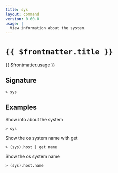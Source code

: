 ```yaml
---
title: sys
layout: command
version: 0.60.0
usage: |
  View information about the system.
---
```


# `{{ $frontmatter.title }}`

<div style='white-space: pre-wrap;'>{{ $frontmatter.usage }}</div>

## Signature

```> sys ```

## Examples

Show info about the system
```shell
> sys
```

Show the os system name with get
```shell
> (sys).host | get name
```

Show the os system name
```shell
> (sys).host.name
```
